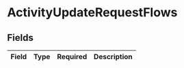 # ActivityUpdateRequestFlows


## Fields

| Field       | Type        | Required    | Description |
| ----------- | ----------- | ----------- | ----------- |